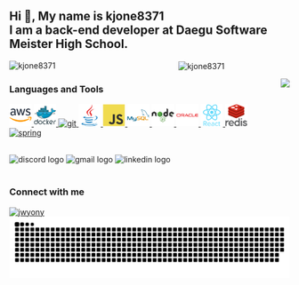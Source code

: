 <h2>Hi 👋, My name is kjone8371 <br>
I am a back-end developer at Daegu Software Meister High School.</h2>

<p><img align="left" width="300px" src="https://github-readme-stats.vercel.app/api/top-langs?username=kjone8371&show_icons=true&locale=en&layout=compact&theme=tokyonight" alt="kjone8371" /></p>

<p>&nbsp;<img align="center" width="400px" src="https://github-readme-stats.vercel.app/api?username=kjone8371&show_icons=true&locale=en&theme=tokyonight" alt="kjone8371" /></p>

<img align="right" height="150" src="![dream-3815215_1920](https://github.com/user-attachments/assets/241027d3-00a4-4b9d-bc8f-0f6a10ecea8d)"/>


<h3 align="left">Languages and Tools </h3>
<p align="left"> <a href="https://aws.amazon.com" target="_blank" rel="noreferrer"> <img src="https://raw.githubusercontent.com/devicons/devicon/master/icons/amazonwebservices/amazonwebservices-original-wordmark.svg" alt="aws" width="40" height="40"/> </a> <a href="https://www.docker.com/" target="_blank" rel="noreferrer"> <img src="https://raw.githubusercontent.com/devicons/devicon/master/icons/docker/docker-original-wordmark.svg" alt="docker" width="40" height="40"/> </a> <a href="https://git-scm.com/" target="_blank" rel="noreferrer"> <img src="https://www.vectorlogo.zone/logos/git-scm/git-scm-icon.svg" alt="git" width="40" height="40"/> </a> <a href="https://www.java.com" target="_blank" rel="noreferrer"> <img src="https://raw.githubusercontent.com/devicons/devicon/master/icons/java/java-original.svg" alt="java" width="40" height="40"/> </a> <a href="https://developer.mozilla.org/en-US/docs/Web/JavaScript" target="_blank" rel="noreferrer"> <img src="https://raw.githubusercontent.com/devicons/devicon/master/icons/javascript/javascript-original.svg" alt="javascript" width="40" height="40"/> </a> <a href="https://www.mysql.com/" target="_blank" rel="noreferrer"> <img src="https://raw.githubusercontent.com/devicons/devicon/master/icons/mysql/mysql-original-wordmark.svg" alt="mysql" width="40" height="40"/> </a> <a href="https://nodejs.org" target="_blank" rel="noreferrer"> <img src="https://raw.githubusercontent.com/devicons/devicon/master/icons/nodejs/nodejs-original-wordmark.svg" alt="nodejs" width="40" height="40"/> </a> <a href="https://www.oracle.com/" target="_blank" rel="noreferrer"> <img src="https://raw.githubusercontent.com/devicons/devicon/master/icons/oracle/oracle-original.svg" alt="oracle" width="40" height="40"/> </a> <a href="https://reactjs.org/" target="_blank" rel="noreferrer"> <img src="https://raw.githubusercontent.com/devicons/devicon/master/icons/react/react-original-wordmark.svg" alt="react" width="40" height="40"/> </a> <a href="https://redis.io" target="_blank" rel="noreferrer"> <img src="https://raw.githubusercontent.com/devicons/devicon/master/icons/redis/redis-original-wordmark.svg" alt="redis" width="40" height="40"/> </a> <a href="https://spring.io/" target="_blank" rel="noreferrer"> <img src="https://www.vectorlogo.zone/logos/springio/springio-icon.svg" alt="spring" width="40" height="40"/> </a> </p>

<br>
<div align="left">
  <img src="https://img.shields.io/static/v1?message=Discord&logo=discord&label=&color=7289DA&logoColor=white&labelColor=&style=for-the-badge" height="35" alt="discord logo"  />
  <img src="https://img.shields.io/static/v1?message=Gmail&logo=gmail&label=&color=D14836&logoColor=white&labelColor=&style=for-the-badge" height="35" alt="gmail logo"  />
  <img src="https://img.shields.io/static/v1?message=LinkedIn&logo=linkedin&label=&color=0077B5&logoColor=white&labelColor=&style=for-the-badge" height="35" alt="linkedin logo"  />
</div>


<br>
<h3 align="left">Connect with me</h3>
<a href="https://instagram.com/jwyony" target="blank"><img align="center" src="https://raw.githubusercontent.com/rahuldkjain/github-profile-readme-generator/master/src/images/icons/Social/instagram.svg" alt="jwyony" height="30" width="40" /></a>




<br clear="both">

<picture>
  <source
    media="(prefers-color-scheme: dark)"
    srcset="https://raw.githubusercontent.com/kjone8371/kjone8371/output/github-contribution-grid-snake-dark.svg"
  />
  <source
    media="(prefers-color-scheme: light)"
    srcset="https://raw.githubusercontent.com/kjone8371/kjone8371/output/github-contribution-grid-snake.svg"
  />
  <img
    alt="github contribution grid snake animation"
    src="https://raw.githubusercontent.com/kjone8371/kjone8371/output/github-contribution-grid-snake.svg"
  />
</picture>


